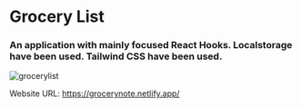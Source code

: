# Grocery List

### An application with mainly focused React Hooks. Localstorage have been used. Tailwind CSS have been used.

![grocerylist](https://user-images.githubusercontent.com/99605875/213883543-d75f39e1-5a7f-4e3e-9e68-1a7e4857d2b1.png)

Website URL: https://grocerynote.netlify.app/
